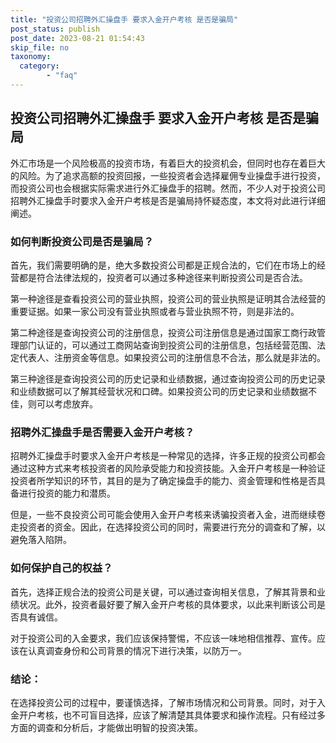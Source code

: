 ```yaml
---
title: "投资公司招聘外汇操盘手 要求入金开户考核 是否是骗局"
post_status: publish
post_date: 2023-08-21 01:54:43
skip_file: no
taxonomy:
  category:
        - "faq"
---
```


## 投资公司招聘外汇操盘手 要求入金开户考核 是否是骗局

外汇市场是一个风险极高的投资市场，有着巨大的投资机会，但同时也存在着巨大的风险。为了追求高额的投资回报，一些投资者会选择雇佣专业操盘手进行投资，而投资公司也会根据实际需求进行外汇操盘手的招聘。然而，不少人对于投资公司招聘外汇操盘手时要求入金开户考核是否是骗局持怀疑态度，本文将对此进行详细阐述。

### 如何判断投资公司是否是骗局？

首先，我们需要明确的是，绝大多数投资公司都是正规合法的，它们在市场上的经营都是符合法律法规的，投资者可以通过多种途径来判断投资公司是否合法。

第一种途径是查看投资公司的营业执照，投资公司的营业执照是证明其合法经营的重要证据。如果一家公司没有营业执照或者与营业执照不符，则是非法的。

第二种途径是查询投资公司的注册信息，投资公司注册信息是通过国家工商行政管理部门认证的，可以通过工商网站查询到投资公司的注册信息，包括经营范围、法定代表人、注册资金等信息。如果投资公司的注册信息不合法，那么就是非法的。

第三种途径是查询投资公司的历史记录和业绩数据，通过查询投资公司的历史记录和业绩数据可以了解其经营状况和口碑。如果投资公司的历史记录和业绩数据不佳，则可以考虑放弃。

### 招聘外汇操盘手是否需要入金开户考核？

招聘外汇操盘手时要求入金开户考核是一种常见的选择，许多正规的投资公司都会通过这种方式来考核投资者的风险承受能力和投资技能。入金开户考核是一种验证投资者所学知识的环节，其目的是为了确定操盘手的能力、资金管理和性格是否具备进行投资的能力和潜质。

但是，一些不良投资公司可能会使用入金开户考核来诱骗投资者入金，进而继续卷走投资者的资金。因此，在选择投资公司的同时，需要进行充分的调查和了解，以避免落入陷阱。

### 如何保护自己的权益？

首先，选择正规合法的投资公司是关键，可以通过查询相关信息，了解其背景和业绩状况。此外，投资者最好要了解入金开户考核的具体要求，以此来判断该公司是否具有诚信。

对于投资公司的入金要求，我们应该保持警惕，不应该一味地相信推荐、宣传。应该在认真调查身份和公司背景的情况下进行决策，以防万一。

### 结论：

在选择投资公司的过程中，要谨慎选择，了解市场情况和公司背景。同时，对于入金开户考核，也不可盲目选择，应该了解清楚其具体要求和操作流程。只有经过多方面的调查和分析后，才能做出明智的投资决策。
